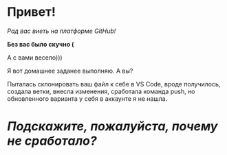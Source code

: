 # Привет!

*Рад вас виеть на платформе GitHub!*

__Без вас было скучно (__

А с вами весело)))

Я вот домашнее заданее выполняю. А вы?

Пыталась склонировать ваш файл к себе в VS Code, вроде получилось, создала ветки, внесла изменения, сработала команда push, но обновленного варианта у себя в аккаунте я не нашла.

# *Подскажите, пожалуйста, почему не сработало?* 
